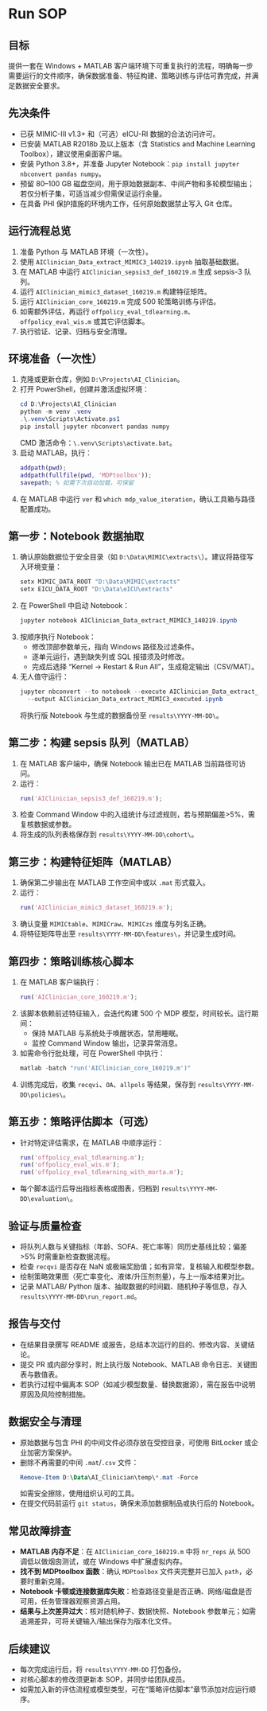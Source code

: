 # Run SOP

## 目标
提供一套在 Windows + MATLAB 客户端环境下可重复执行的流程，明确每一步需要运行的文件顺序，确保数据准备、特征构建、策略训练与评估可靠完成，并满足数据安全要求。

## 先决条件
- 已获 MIMIC-III v1.3+ 和（可选）eICU-RI 数据的合法访问许可。
- 已安装 MATLAB R2018b 及以上版本（含 Statistics and Machine Learning Toolbox），建议使用桌面客户端。
- 安装 Python 3.8+，并准备 Jupyter Notebook：`pip install jupyter nbconvert pandas numpy`。
- 预留 80–100 GB 磁盘空间，用于原始数据副本、中间产物和多轮模型输出；若仅分析子集，可适当减少但需保证运行余量。
- 在具备 PHI 保护措施的环境内工作，任何原始数据禁止写入 Git 仓库。

## 运行流程总览
1. 准备 Python 与 MATLAB 环境（一次性）。
2. 使用 `AIClinician_Data_extract_MIMIC3_140219.ipynb` 抽取基础数据。
3. 在 MATLAB 中运行 `AIClinician_sepsis3_def_160219.m` 生成 sepsis-3 队列。
4. 运行 `AIClinician_mimic3_dataset_160219.m` 构建特征矩阵。
5. 运行 `AIClinician_core_160219.m` 完成 500 轮策略训练与评估。
6. 如需额外评估，再运行 `offpolicy_eval_tdlearning.m`、`offpolicy_eval_wis.m` 或其它评估脚本。
7. 执行验证、记录、归档与安全清理。

## 环境准备（一次性）
1. 克隆或更新仓库，例如 `D:\Projects\AI_Clinician`。
2. 打开 PowerShell，创建并激活虚拟环境：
   ```powershell
   cd D:\Projects\AI_Clinician
   python -m venv .venv
   .\.venv\Scripts\Activate.ps1
   pip install jupyter nbconvert pandas numpy
   ```
   CMD 激活命令：`\.venv\Scripts\activate.bat`。
3. 启动 MATLAB，执行：
   ```matlab
   addpath(pwd);
   addpath(fullfile(pwd, 'MDPtoolbox'));
   savepath; % 如需下次自动加载，可保留
   ```
4. 在 MATLAB 中运行 `ver` 和 `which mdp_value_iteration`，确认工具箱与路径配置成功。

## 第一步：Notebook 数据抽取
1. 确认原始数据位于安全目录（如 `D:\Data\MIMIC\extracts\`）。建议将路径写入环境变量：
   ```powershell
   setx MIMIC_DATA_ROOT "D:\Data\MIMIC\extracts"
   setx EICU_DATA_ROOT "D:\Data\eICU\extracts"
   ```
2. 在 PowerShell 中启动 Notebook：
   ```powershell
   jupyter notebook AIClinician_Data_extract_MIMIC3_140219.ipynb
   ```
3. 按顺序执行 Notebook：
   - 修改顶部参数单元，指向 Windows 路径及过滤条件。
   - 逐单元运行，遇到缺失列或 SQL 报错须及时修改。
   - 完成后选择 “Kernel → Restart & Run All”，生成稳定输出（CSV/MAT）。
4. 无人值守运行：
   ```powershell
   jupyter nbconvert --to notebook --execute AIClinician_Data_extract_MIMIC3_140219.ipynb \
     --output AIClinician_Data_extract_MIMIC3_executed.ipynb
   ```
   将执行版 Notebook 与生成的数据备份至 `results\YYYY-MM-DD\`。

## 第二步：构建 sepsis 队列（MATLAB）
1. 在 MATLAB 客户端中，确保 Notebook 输出已在 MATLAB 当前路径可访问。
2. 运行：
   ```matlab
   run('AIClinician_sepsis3_def_160219.m');
   ```
3. 检查 Command Window 中的入组统计与过滤规则，若与预期偏差>5%，需复核数据或参数。
4. 将生成的队列表格保存到 `results\YYYY-MM-DD\cohort\`。

## 第三步：构建特征矩阵（MATLAB）
1. 确保第二步输出在 MATLAB 工作空间中或以 `.mat` 形式载入。
2. 运行：
   ```matlab
   run('AIClinician_mimic3_dataset_160219.m');
   ```
3. 确认变量 `MIMICtable`、`MIMICraw`、`MIMICzs` 维度与列名正确。
4. 将特征矩阵导出至 `results\YYYY-MM-DD\features\`，并记录生成时间。

## 第四步：策略训练核心脚本
1. 在 MATLAB 客户端执行：
   ```matlab
   run('AIClinician_core_160219.m');
   ```
2. 该脚本依赖前述特征输入，会迭代构建 500 个 MDP 模型，时间较长。运行期间：
   - 保持 MATLAB 与系统处于唤醒状态，禁用睡眠。
   - 监控 Command Window 输出，记录异常消息。
3. 如需命令行批处理，可在 PowerShell 中执行：
   ```powershell
   matlab -batch "run('AIClinician_core_160219.m')"
   ```
4. 训练完成后，收集 `recqvi`、`OA`、`allpols` 等结果，保存到 `results\YYYY-MM-DD\policies\`。

## 第五步：策略评估脚本（可选）
- 针对特定评估需求，在 MATLAB 中顺序运行：
  ```matlab
  run('offpolicy_eval_tdlearning.m');
  run('offpolicy_eval_wis.m');
  run('offpolicy_eval_tdlearning_with_morta.m');
  ```
- 每个脚本运行后导出指标表格或图表，归档到 `results\YYYY-MM-DD\evaluation\`。

## 验证与质量检查
- 将队列人数与关键指标（年龄、SOFA、死亡率等）同历史基线比较；偏差>5% 时需重新检查数据流程。
- 检查 `recqvi` 是否存在 NaN 或极端奖励值；如有异常，复核输入和模型参数。
- 绘制策略效果图（死亡率变化、液体/升压剂剂量），与上一版本结果对比。
- 记录 MATLAB/ Python 版本、抽取数据的时间戳、随机种子等信息，存入 `results\YYYY-MM-DD\run_report.md`。

## 报告与交付
- 在结果目录撰写 README 或报告，总结本次运行的目的、修改内容、关键结论。
- 提交 PR 或内部分享时，附上执行版 Notebook、MATLAB 命令日志、关键图表与数值表。
- 若执行过程中偏离本 SOP（如减少模型数量、替换数据源），需在报告中说明原因及风险控制措施。

## 数据安全与清理
- 原始数据与包含 PHI 的中间文件必须存放在受控目录，可使用 BitLocker 或企业加密方案保护。
- 删除不再需要的中间 `.mat`/`.csv` 文件：
  ```powershell
  Remove-Item D:\Data\AI_Clinician\temp\*.mat -Force
  ```
  如需安全擦除，使用组织认可的工具。
- 在提交代码前运行 `git status`，确保未添加数据制品或执行后的 Notebook。

## 常见故障排查
- **MATLAB 内存不足**：在 `AIClinician_core_160219.m` 中将 `nr_reps` 从 500 调低以做烟囱测试，或在 Windows 中扩展虚拟内存。
- **找不到 MDPtoolbox 函数**：确认 `MDPtoolbox` 文件夹完整并已加入 `path`，必要时重新克隆。
- **Notebook 卡顿或连接数据库失败**：检查路径变量是否正确、网络/磁盘是否可用，任务管理器观察资源占用。
- **结果与上次差异过大**：核对随机种子、数据快照、Notebook 参数单元；如需追溯差异，可将关键输入/输出保存为版本化文件。

## 后续建议
- 每次完成运行后，将 `results\YYYY-MM-DD` 打包备份。
- 对核心脚本的修改须更新本 SOP，并同步给团队成员。
- 如需加入新的评估流程或模型类型，可在“策略评估脚本”章节添加对应运行顺序。
